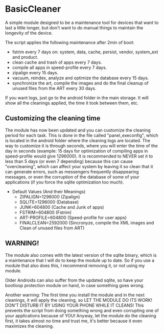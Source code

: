 # BasicCleaner
A simple module designed to be a maintenance tool for devices that want to last a little longer, but don't want to do manual things to maintain the longevity of the device.

The script applies the following maintenance after 2min of boot:

- fstrim every 7 days on: system, data, cache, persist, vendor, system_ext and product. 
- clean cache and trash of apps every 7 days.
- compile all apps in speed-profile every 7 days.
- zipalign every 15 days.
- vacuum, reindex, analyze and optimize the database every 15 days.
- synchronize the art, compile the images and do the final cleanup of unused files from the ART every 30 days.

If you want logs, just go to the android folder in the main storage. It will show all the cleanings applied, the time it took between them, etc.

## Customizing the cleaning time

The module has now been updated and you can customize the cleaning period for each task. This is done in the file called "panel_execonfig", which is located in the android folder where the cleaning logs are located. The way to customize it is through seconds, where you will enter the time of the day in seconds (example: 15 days for optimization of compiling apps in speed-profile would give 1296000). It is recommended to NEVER set it to less than 5 days (or even 7 depending) because this can cause "overcleaning", which can affect your system by leaving it so clean that it can generate errors, such as messengers frequently disappearing messages, or even the corruption of the database of some of your applications (if you force the sqlite optimization too much).

- Default Values ​​(And their Meanings)
  - ZIPALIGN=1296000 (Zipalign)
  - SQLITE=1296000 (Database)
  - JUNK=604800 (Cache and Junk of apps)
  - FSTRIM=604800 (Fstrim)
  - ART-PROFILE=604800 (Speed-profile for user apps)
  - FINALCLEAN=2592000 (Sincronyze, compile the XML images and Clean of unused files from ART)

## WARNING!
The module also comes with the latest version of the sqlite binary, which is a maintenance that I will do to keep the module up to date. So if you use a module that also does this, I recommend removing it, or not using my module.

Older Androids can also suffer from the updated sqlite, so have your bootloop protection module on hand, in case something goes wrong.

Another warning: The first time you install the module and in the next cleanings, it will apply the cleaning, so LET THE MODULE DO ITS WORK! DON'T DISTURB IT BY USING YOUR PHONE WHILE IT CLEANS! This prevents the script from doing something wrong and even corrupting one of your applications because of YOU! Anyway, let the module do the cleaning first, it takes almost no time and trust me, it's better because it even maximizes the cleaning.
